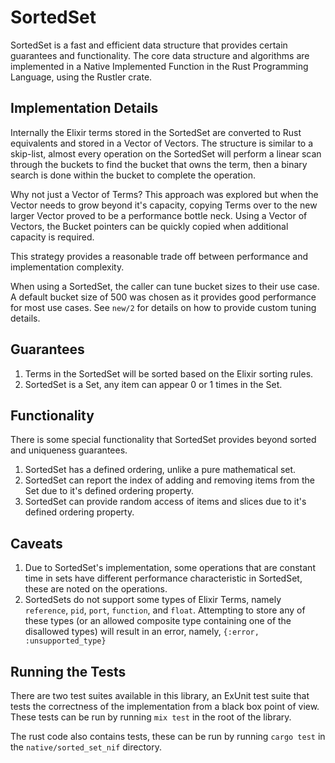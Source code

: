# SortedSet

SortedSet is a fast and efficient data structure that provides certain guarantees and
functionality.  The core data structure and algorithms are implemented in a Native Implemented
Function in the Rust Programming Language, using the Rustler crate.

## Implementation Details

Internally the Elixir terms stored in the SortedSet are converted to Rust equivalents and
stored in a Vector of Vectors.  The structure is similar to a skip-list, almost every operation
on the SortedSet will perform a linear scan through the buckets to find the bucket that owns the
term, then a binary search is done within the bucket to complete the operation.

Why not just a Vector of Terms?  This approach was explored but when the Vector needs to grow
beyond it's capacity, copying Terms over to the new larger Vector proved to be a performance
bottle neck.  Using a Vector of Vectors, the Bucket pointers can be quickly copied when
additional capacity is required.

This strategy provides a reasonable trade off between performance and implementation complexity.

When using a SortedSet, the caller can tune bucket sizes to their use case.  A default bucket
size of 500 was chosen as it provides good performance for most use cases.  See `new/2` for
details on how to provide custom tuning details.

## Guarantees

1.  Terms in the SortedSet will be sorted based on the Elixir sorting rules.
2.  SortedSet is a Set, any item can appear 0 or 1 times in the Set.

## Functionality

There is some special functionality that SortedSet provides beyond sorted and uniqueness
guarantees.

1.  SortedSet has a defined ordering, unlike a pure mathematical set.
2.  SortedSet can report the index of adding and removing items from the Set due to it's defined
    ordering property.
3.  SortedSet can provide random access of items and slices due to it's defined ordering
    property.

## Caveats

1.  Due to SortedSet's implementation, some operations that are constant time in sets have
    different performance characteristic in SortedSet, these are noted on the operations.
2.  SortedSets do not support some types of Elixir Terms, namely `reference`, `pid`, `port`,
    `function`, and `float`.  Attempting to store any of these types (or an allowed composite
    type containing one of the disallowed types) will result in an error, namely,
    `{:error, :unsupported_type}`

## Running the Tests

There are two test suites available in this library, an ExUnit test suite that tests the correctness
of the implementation from a black box point of view.  These tests can be run by running `mix test`
in the root of the library.

The rust code also contains tests, these can be run by running `cargo test` in the 
`native/sorted_set_nif` directory.
